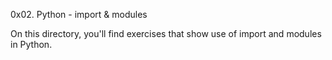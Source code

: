 0x02. Python - import & modules

On this directory, you'll find exercises that show use of import and modules in Python.

